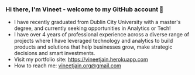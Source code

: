 ### Hi there, I'm Vineet - welcome to my GitHub account 👋

- I have recently graduated from Dublin City University with a master's degree, and currently seeking opportunities in Analytics or Tech! 
- I have over 4 years of professional experience across a diverse range of projects where I have leveraged technology and analytics to build products and solutions that help businesses grow, make strategic decisions and smart investments.
- Visit my portfolio site: https://vineetjain.herokuapp.com
- How to reach me: vineetjain.org@gmail.com

<!--
**vinejain/vinejain** is a ✨ _special_ ✨ repository because its `README.md` (this file) appears on your GitHub profile.

Here are some ideas to get you started:

- 🔭 I’m currently working on ...
- 🌱 I’m currently learning ...
- 👯 I’m looking to collaborate on ...
- 🤔 I’m looking for help with ...
- 💬 Ask me about ...
- 📫 How to reach me: ...
- 😄 Pronouns: ...
- ⚡ Fun fact: ...
-->

